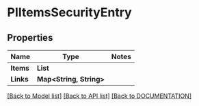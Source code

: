 # PIItemsSecurityEntry

## Properties
Name | Type | Notes
------------ | ------------- | -------------
**Items** | **List<PISecurityEntry>**
**Links** | **Map<String, String>**

[[Back to Model list]](../../DOCUMENTATION.md#documentation-for-models) [[Back to API list]](../../DOCUMENTATION.md#documentation-for-api-endpoints) [[Back to DOCUMENTATION]](../../DOCUMENTATION.md)
